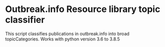 # Outbreak.info Resource library topic classifier
This script classifies publications in outbreak.info into broad topicCategories.
Works with python version 3.6 to 3.8.5
